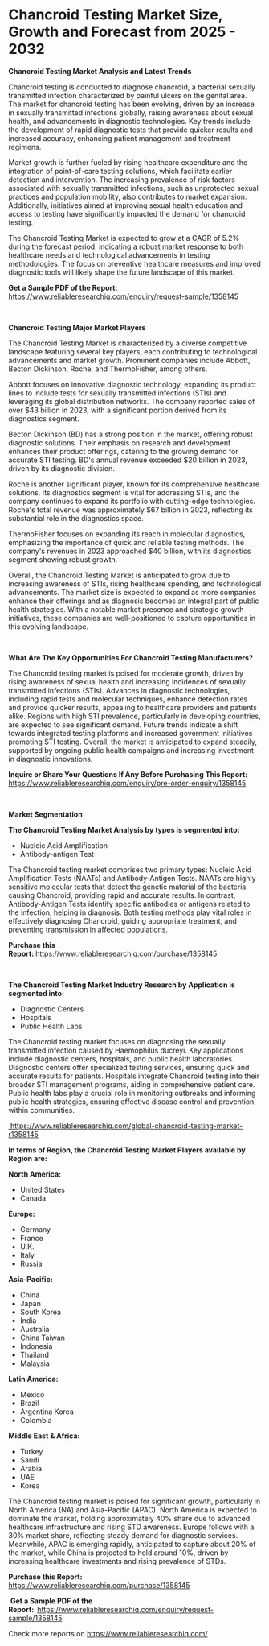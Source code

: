 <p><h1>Chancroid Testing Market Size, Growth and Forecast from 2025 - 2032</h1></p><p><strong>Chancroid Testing Market Analysis and Latest Trends</strong></p>
<p><p>Chancroid testing is conducted to diagnose chancroid, a bacterial sexually transmitted infection characterized by painful ulcers on the genital area. The market for chancroid testing has been evolving, driven by an increase in sexually transmitted infections globally, raising awareness about sexual health, and advancements in diagnostic technologies. Key trends include the development of rapid diagnostic tests that provide quicker results and increased accuracy, enhancing patient management and treatment regimens.</p><p>Market growth is further fueled by rising healthcare expenditure and the integration of point-of-care testing solutions, which facilitate earlier detection and intervention. The increasing prevalence of risk factors associated with sexually transmitted infections, such as unprotected sexual practices and population mobility, also contributes to market expansion. Additionally, initiatives aimed at improving sexual health education and access to testing have significantly impacted the demand for chancroid testing.</p><p>The Chancroid Testing Market is expected to grow at a CAGR of 5.2% during the forecast period, indicating a robust market response to both healthcare needs and technological advancements in testing methodologies. The focus on preventive healthcare measures and improved diagnostic tools will likely shape the future landscape of this market.</p></p>
<p><strong>Get a Sample PDF of the Report:&nbsp;</strong> <a href="https://www.reliableresearchiq.com/enquiry/request-sample/1358145?utm_campaign=2318&utm_medium=2&utm_source=Github&utm_content=ia&utm_term=03032025&utm_id=chancroid-testing">https://www.reliableresearchiq.com/enquiry/request-sample/1358145</a></p>
<p>&nbsp;</p>
<p><strong>Chancroid Testing Major Market Players</strong></p>
<p><p>The Chancroid Testing Market is characterized by a diverse competitive landscape featuring several key players, each contributing to technological advancements and market growth. Prominent companies include Abbott, Becton Dickinson, Roche, and ThermoFisher, among others.</p><p>Abbott focuses on innovative diagnostic technology, expanding its product lines to include tests for sexually transmitted infections (STIs) and leveraging its global distribution networks. The company reported sales of over $43 billion in 2023, with a significant portion derived from its diagnostics segment.</p><p>Becton Dickinson (BD) has a strong position in the market, offering robust diagnostic solutions. Their emphasis on research and development enhances their product offerings, catering to the growing demand for accurate STI testing. BD's annual revenue exceeded $20 billion in 2023, driven by its diagnostic division.</p><p>Roche is another significant player, known for its comprehensive healthcare solutions. Its diagnostics segment is vital for addressing STIs, and the company continues to expand its portfolio with cutting-edge technologies. Roche's total revenue was approximately $67 billion in 2023, reflecting its substantial role in the diagnostics space.</p><p>ThermoFisher focuses on expanding its reach in molecular diagnostics, emphasizing the importance of quick and reliable testing methods. The company's revenues in 2023 approached $40 billion, with its diagnostics segment showing robust growth.</p><p>Overall, the Chancroid Testing Market is anticipated to grow due to increasing awareness of STIs, rising healthcare spending, and technological advancements. The market size is expected to expand as more companies enhance their offerings and as diagnosis becomes an integral part of public health strategies. With a notable market presence and strategic growth initiatives, these companies are well-positioned to capture opportunities in this evolving landscape.</p></p>
<p>&nbsp;</p>
<p><strong>What Are The Key Opportunities For Chancroid Testing Manufacturers?</strong></p>
<p><p>The Chancroid testing market is poised for moderate growth, driven by rising awareness of sexual health and increasing incidences of sexually transmitted infections (STIs). Advances in diagnostic technologies, including rapid tests and molecular techniques, enhance detection rates and provide quicker results, appealing to healthcare providers and patients alike. Regions with high STI prevalence, particularly in developing countries, are expected to see significant demand. Future trends indicate a shift towards integrated testing platforms and increased government initiatives promoting STI testing. Overall, the market is anticipated to expand steadily, supported by ongoing public health campaigns and increasing investment in diagnostic innovations.</p></p>
<p><strong>Inquire or Share Your Questions If Any Before Purchasing This Report:</strong> <a href="https://www.reliableresearchiq.com/enquiry/pre-order-enquiry/1358145?utm_campaign=2318&utm_medium=2&utm_source=Github&utm_content=ia&utm_term=03032025&utm_id=chancroid-testing">https://www.reliableresearchiq.com/enquiry/pre-order-enquiry/1358145</a></p>
<p>&nbsp;</p>
<p><strong>Market Segmentation</strong></p>
<p><strong>The Chancroid Testing Market Analysis by types is segmented into:</strong></p>
<p><ul><li>Nucleic Acid Amplification</li><li>Antibody-antigen Test</li></ul></p>
<p><p>The Chancroid testing market comprises two primary types: Nucleic Acid Amplification Tests (NAATs) and Antibody-Antigen Tests. NAATs are highly sensitive molecular tests that detect the genetic material of the bacteria causing Chancroid, providing rapid and accurate results. In contrast, Antibody-Antigen Tests identify specific antibodies or antigens related to the infection, helping in diagnosis. Both testing methods play vital roles in effectively diagnosing Chancroid, guiding appropriate treatment, and preventing transmission in affected populations.</p></p>
<p><strong>Purchase this Report:&nbsp;</strong><a href="https://www.reliableresearchiq.com/purchase/1358145?utm_campaign=2318&utm_medium=2&utm_source=Github&utm_content=ia&utm_term=03032025&utm_id=chancroid-testing">https://www.reliableresearchiq.com/purchase/1358145</a></p>
<p>&nbsp;</p>
<p><strong>The Chancroid Testing Market Industry Research by Application is segmented into:</strong></p>
<p><ul><li>Diagnostic Centers</li><li>Hospitals</li><li>Public Health Labs</li></ul></p>
<p><p>The Chancroid testing market focuses on diagnosing the sexually transmitted infection caused by Haemophilus ducreyi. Key applications include diagnostic centers, hospitals, and public health laboratories. Diagnostic centers offer specialized testing services, ensuring quick and accurate results for patients. Hospitals integrate Chancroid testing into their broader STI management programs, aiding in comprehensive patient care. Public health labs play a crucial role in monitoring outbreaks and informing public health strategies, ensuring effective disease control and prevention within communities.</p></p>
<p><a href="https://www.reliableresearchiq.com/global-chancroid-testing-market-r1358145?utm_campaign=2318&utm_medium=2&utm_source=Github&utm_content=ia&utm_term=03032025&utm_id=chancroid-testing">&nbsp;https://www.reliableresearchiq.com/global-chancroid-testing-market-r1358145</a></p>
<p><strong>In terms of Region, the Chancroid Testing Market Players available by Region are:</strong></p>
<p>
    <p> <strong> North America: </strong>
        <ul>
            <li>United States</li>
            <li>Canada</li>
        </ul>
        </p> 
    <p> <strong> Europe: </strong>
        <ul>
            <li>Germany</li>
            <li>France</li>
            <li>U.K.</li>
            <li>Italy</li>
            <li>Russia</li>
        </ul>
        </p> 
    <p> <strong> Asia-Pacific: </strong>
        <ul>
            <li>China</li>
            <li>Japan</li>
            <li>South Korea</li>
            <li>India</li>
            <li>Australia</li>
            <li>China Taiwan</li>
            <li>Indonesia</li>
            <li>Thailand</li>
            <li>Malaysia</li>
        </ul>
        </p> 
    <p> <strong> Latin America: </strong>
        <ul>
            <li>Mexico</li>
            <li>Brazil</li>
            <li>Argentina Korea</li>
            <li>Colombia</li>
        </ul>
        </p> 
    <p> <strong> Middle East & Africa: </strong>
        <ul>
            <li>Turkey</li>
            <li>Saudi</li>
            <li>Arabia</li>
            <li>UAE</li>
            <li>Korea</li>
        </ul>
    </p>
    </p>
<p><p>The Chancroid testing market is poised for significant growth, particularly in North America (NA) and Asia-Pacific (APAC). North America is expected to dominate the market, holding approximately 40% share due to advanced healthcare infrastructure and rising STD awareness. Europe follows with a 30% market share, reflecting steady demand for diagnostic services. Meanwhile, APAC is emerging rapidly, anticipated to capture about 20% of the market, while China is projected to hold around 10%, driven by increasing healthcare investments and rising prevalence of STDs.</p></p>
<p><strong>Purchase this Report: </strong><a href="https://www.reliableresearchiq.com/purchase/1358145?utm_campaign=2318&utm_medium=2&utm_source=Github&utm_content=ia&utm_term=03032025&utm_id=chancroid-testing">https://www.reliableresearchiq.com/purchase/1358145</a></p>
<p>&nbsp;<strong>Get a Sample PDF of the Report:&nbsp;&nbsp;</strong><a href="https://www.reliableresearchiq.com/enquiry/request-sample/1358145?utm_campaign=2318&utm_medium=2&utm_source=Github&utm_content=ia&utm_term=03032025&utm_id=chancroid-testing">https://www.reliableresearchiq.com/enquiry/request-sample/1358145</a></p>
<p><strong></strong></p>
<p>Check more reports on <a href="https://www.reliableresearchiq.com/?utm_campaign=2318&utm_medium=2&utm_source=Github&utm_content=ia&utm_term=03032025&utm_id=chancroid-testing">https://www.reliableresearchiq.com/</a></p>